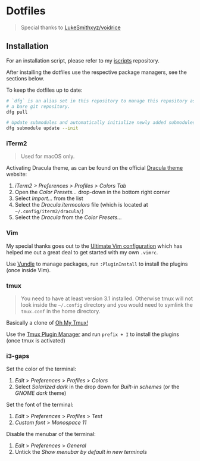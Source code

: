 # Dotfiles

> Special thanks to [LukeSmithxyz/voidrice](https://github.com/LukeSmithxyz/voidrice)

## Installation
For an installation script, please refer to my
[iscripts](https://github.com/yannickperrenet/iscripts) repository.

After installing the dotfiles use the respective package managers, see the sections below.

To keep the dotfiles up to date:
```bash
# `dfg` is an alias set in this repository to manage this repository as
# a bare git repository.
dfg pull

# Update submodules and automatically initialize newly added submodules.
dfg submodule update --init
```

### iTerm2
> Used for macOS only.

Activating Dracula theme, as can be found on the official
[Dracula theme](https://draculatheme.com/iterm/) website:
1. _iTerm2 > Preferences > Profiles > Colors Tab_
2. Open the _Color Presets..._ drop-down in the bottom right corner
3. Select _Import..._ from the list
4. Select the _Dracula.itermcolors_ file (which is located at `~/.config/iterm2/dracula/`)
5. Select the _Dracula_ from the _Color Presets..._

### Vim
My special thanks goes out to the [Ultimate Vim configuration](https://github.com/amix/vimrc) which
has helped me out a great deal to get started with my own `.vimrc`.

Use [Vundle](https://github.com/VundleVim/Vundle.vim) to manage packages, run `:PluginInstall` to
install the plugins (once inside Vim).

### tmux
> You need to have at least version 3.1 installed. Otherwise tmux will not look inside the
> `~/.config` directory and you would need to symlink the `tmux.conf` in the home directory.

Basically a clone of [Oh My Tmux!](https://github.com/gpakosz/.tmux)

Use the [Tmux Plugin Manager](https://github.com/tmux-plugins/tpm) and run `prefix + I` to install
the plugins (once tmux is activated)

### i3-gaps
Set the color of the terminal:
1. *Edit* > *Preferences* > *Profiles* > *Colors*
2. Select *Solarized dark* in the drop down for *Built-in schemes* (or the *GNOME dark* theme)

Set the font of the terminal:
1. *Edit* > *Preferences* > *Profiles* > *Text*
2. *Custom font* > *Monospace 11*

Disable the menubar of the terminal:
1. *Edit* > *Preferences* > *General*
2. Untick the *Show menubar by default in new terminals*
